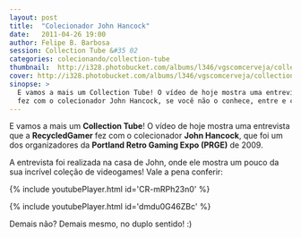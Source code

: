 ```yaml
---
layout: post
title:  "Colecionador John Hancock"
date:   2011-04-26 19:00
author: Felipe B. Barbosa
session: Collection Tube &#35 02
categories: colecionando/collection-tube
thumbnail:  http://i328.photobucket.com/albums/l346/vgscomcerveja/collection_tube/02_john_hancock/post_thumbnail_zpsehy3paei.jpg
cover: http://i328.photobucket.com/albums/l346/vgscomcerveja/collection_tube/02_john_hancock/post_header_zps0srfdejz.jpg
sinopse: >
  E vamos a mais um Collection Tube! O vídeo de hoje mostra uma entrevista que a RecycledGamer
  fez com o colecionador John Hancock, se você não o conhece, entre e confira!
---
```

E vamos a mais um **Collection Tube**! O vídeo de hoje mostra uma entrevista que a
**RecycledGamer** fez com o colecionador **John Hancock**, que foi um dos organizadores
da **Portland Retro Gaming Expo (PRGE)** de 2009.

A entrevista foi realizada na casa de John, onde ele mostra um pouco da sua incrível coleção de
videogames! Vale a pena conferir:

{% include youtubePlayer.html id='CR-mRPh23n0' %}

{% include youtubePlayer.html id='dmdu0G46ZBc' %}

Demais não? Demais mesmo, no duplo sentido! :)
